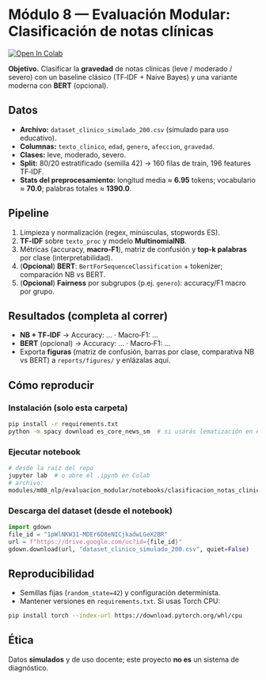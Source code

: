 # Módulo 8 — Evaluación Modular: Clasificación de notas clínicas

[![Open In Colab](https://colab.research.google.com/assets/colab-badge.svg)](
  https://colab.research.google.com/github/covalenzuela/bootcamp-ml-2025/blob/main/modules/m08_nlp/evaluacion_modular/notebooks/clasificacion_notas_clinicas.ipynb
)

**Objetivo.** Clasificar la **gravedad** de notas clínicas (leve / moderado / severo) con un baseline clásico (TF‑IDF + Naive Bayes) y una variante moderna con **BERT** (opcional).

## Datos
- **Archivo:** `dataset_clinico_simulado_200.csv` (simulado para uso educativo).
- **Columnas:** `texto_clinico`, `edad`, `genero`, `afeccion`, `gravedad`.
- **Clases:** leve, moderado, severo.
- **Split:** 80/20 estratificado (semilla 42) → 160 filas de train, 196 features TF‑IDF.
- **Stats del preprocesamiento:** longitud media ≈ **6.95** tokens; vocabulario ≈ **70.0**; palabras totales ≈ **1390.0**.

## Pipeline
1. Limpieza y normalización (regex, minúsculas, stopwords ES).
2. **TF‑IDF** sobre `texto_proc` y modelo **MultinomialNB**.
3. Métricas (accuracy, **macro‑F1**), matriz de confusión y **top‑k palabras** por clase (interpretabilidad).
4. (**Opcional**) **BERT**: `BertForSequenceClassification` + tokenizer; comparación NB vs BERT.
5. (**Opcional**) **Fairness** por subgrupos (p.ej. `genero`): accuracy/F1 macro por grupo.

## Resultados (completa al correr)
- **NB + TF‑IDF** → Accuracy: … · Macro‑F1: …  
- **BERT** (opcional) → Accuracy: … · Macro‑F1: …  
- Exporta **figuras** (matriz de confusión, barras por clase, comparativa NB vs BERT) a `reports/figures/` y enlázalas aquí.

## Cómo reproducir

### Instalación (solo esta carpeta)
```bash
pip install -r requirements.txt
python -m spacy download es_core_news_sm  # si usarás lematización en español
```

### Ejecutar notebook
```bash
# desde la raíz del repo
jupyter lab  # o abre el .ipynb en Colab
# archivo:
modules/m08_nlp/evaluacion_modular/notebooks/clasificacion_notas_clinicas.ipynb
```

### Descarga del dataset (desde el notebook)
```python
import gdown
file_id = "1pWlNKW31-MDEr6D8eNICjkadwLGeX2BR"
url = f"https://drive.google.com/uc?id={file_id}"
gdown.download(url, "dataset_clinico_simulado_200.csv", quiet=False)
```

## Reproducibilidad
- Semillas fijas (`random_state=42`) y configuración determinista.
- Mantener versiones en `requirements.txt`. Si usas Torch CPU:
```bash
pip install torch --index-url https://download.pytorch.org/whl/cpu
```

## Ética
Datos **simulados** y de uso docente; este proyecto **no es** un sistema de diagnóstico.
